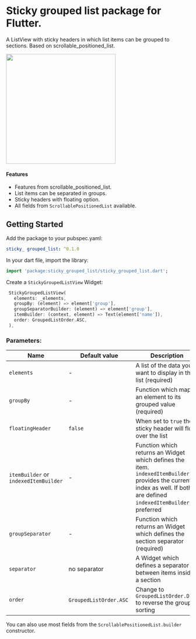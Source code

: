 # Sticky grouped list package for Flutter.
 
A ListView with sticky headers in which list items can be grouped to sections. Based on scrollable_positioned_list.

<img src="https://raw.githubusercontent.com/Dimibe/grouped_list/master/assets/screenshot-for-readme.png" width="300">

#### Features
* Features from scrollable_positioned_list.
* List items can be separated in groups.
* Sticky headers with floating option. 
* All fields from `ScrollablePositionedList` available.

## Getting Started

 Add the package to your pubspec.yaml:

 ```yaml
 sticky_ grouped_list: ^0.1.0
 ```
 
 In your dart file, import the library:

 ```Dart
import 'package:sticky_grouped_list/sticky_grouped_list.dart';
 ``` 
 
 Create a `StickyGroupedListView` Widget:
 
 ```Dart
  StickyGroupedListView(
    elements: _elements,
    groupBy: (element) => element['group'],
    groupSeparatorBuilder: (element) => element['group'],
    itemBuilder: (context, element) => Text(element['name']),
    order: GroupedListOrder.ASC,
  ),
```

### Parameters:
| Name | Default value | Description |
|----|----|----|
|`elements`| - |A list of the data you want to display in the list (required)|
|`groupBy` | - |Function which maps an element to its grouped value (required)|
| `floatingHeader` | `false` | When set to `true` the sticky header will float over the list|
|`itemBuilder` or `indexedItemBuilder`| - |Function which returns an Widget which defines the item. `indexedItemBuilder` provides the current index as well. If both are defined `indexedItemBuilder` is preferred|
|`groupSeparator`| - | Function which returns an Widget which defines the section separator (required)| 
|`separator` | no separator | A Widget which defines a separator between items inside a section|
| `order`| `GroupedListOrder.ASC` | Change to `GroupedListOrder.DESC` to reverse the group sorting |

You can also use most fields from the `ScrollablePositionedList.builder` constructor.

